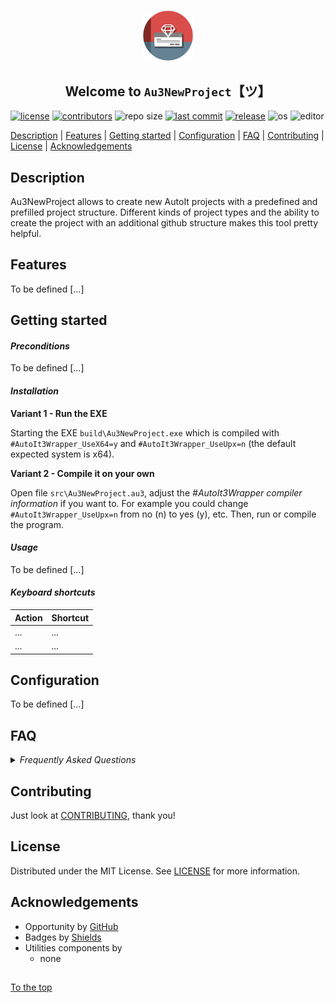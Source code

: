 #####

<p align="center">
    <img src="images/icon.png" width="80" />
    <h2 align="center">Welcome to <code>Au3NewProject</code>【ツ】</h2>
</p>

[![license](https://img.shields.io/badge/license-MIT-ff69b4.svg?style=flat-square&logo=spdx)](https://github.com/Sven-Seyfert/Au3NewProject/blob/master/LICENSE.md)
[![contributors](https://img.shields.io/github/contributors/Sven-Seyfert/Au3NewProject.svg?style=flat-square&logo=github)](https://github.com/Sven-Seyfert/Au3NewProject/graphs/contributors)
![repo size](https://img.shields.io/github/repo-size/Sven-Seyfert/Au3NewProject.svg?style=flat-square&logo=github)
[![last commit](https://img.shields.io/github/last-commit/Sven-Seyfert/Au3NewProject.svg?style=flat-square&logo=github)](https://github.com/Sven-Seyfert/Au3NewProject/commits/master)
[![release](https://img.shields.io/github/release/Sven-Seyfert/Au3NewProject.svg?style=flat-square&logo=github)](https://github.com/Sven-Seyfert/Au3NewProject/releases/latest)
![os](https://img.shields.io/badge/os-windows-yellow.svg?style=flat-square&logo=windows)
![editor](https://img.shields.io/badge/editor-VSCode-blueviolet.svg?style=flat-square&logo=visual-studio-code)

[Description](#description) | [Features](#features) | [Getting started](#getting-started) | [Configuration](#configuration) | [FAQ](#faq) | [Contributing](#contributing) | [License](#license) | [Acknowledgements](#acknowledgements)

## Description

Au3NewProject allows to create new AutoIt projects with a predefined and prefilled project structure. Different kinds of project types and the ability to create the project with an additional github structure makes this tool pretty helpful.

## Features

To be defined [...]

## Getting started

#### *Preconditions*

To be defined [...]

#### *Installation*

**Variant 1 - Run the EXE**

Starting the EXE `build\Au3NewProject.exe` which is compiled with `#AutoIt3Wrapper_UseX64=y` and `#AutoIt3Wrapper_UseUpx=n` (the default expected system is x64).

**Variant 2 - Compile it on your own**

Open file `src\Au3NewProject.au3`, adjust the *#AutoIt3Wrapper compiler information* if you want to. For example you could change `#AutoIt3Wrapper_UseUpx=n` from no (n) to yes (y), etc.
Then, run or compile the program.

#### *Usage*

To be defined [...]

#### *Keyboard shortcuts*

| Action | Shortcut |
| :---   | :---     |
| ...    | ...      |
| ...    | ...      |

## Configuration

To be defined [...]

## FAQ

<details>
<summary><i>Frequently Asked Questions</i></summary><br>

  <details>
  <summary><code>1. How to [...]</code></summary><p>

  **Q:** Is there a frequently asked question already?<br>
  **A:** No, not yet.

  <br></p></details>

  <details>
  <summary><code>2. How to [...]</code></summary><p>

  **Q:** [...]?<br>
  **A:** [...].

  <br></p></details>

</details>

## Contributing

Just look at [CONTRIBUTING](https://github.com/Sven-Seyfert/Au3NewProject/blob/master/docs/CONTRIBUTING.md), thank you!

## License

Distributed under the MIT License. See [LICENSE](https://github.com/Sven-Seyfert/Au3NewProject/blob/master/LICENSE.md) for more information.

## Acknowledgements

- Opportunity by [GitHub](https://github.com)
- Badges by [Shields](https://shields.io)
- Utilities components by
  - none

##

[To the top](#)
